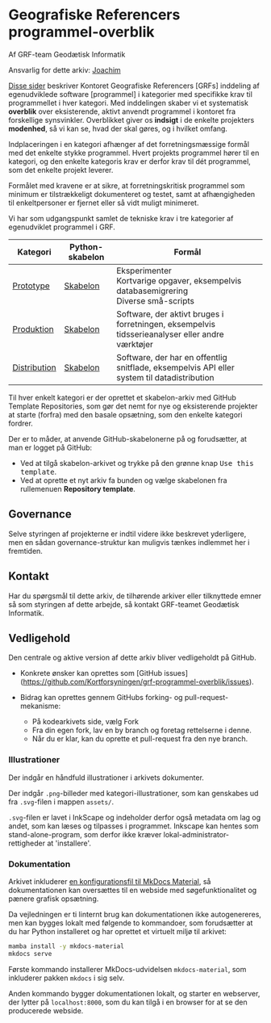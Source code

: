# Geografiske Referencers programmel-overblik

Af GRF-team Geodætisk Informatik

Ansvarlig for dette arkiv: [Joachim](https:/github.com/xidus)


[Disse sider](docs/index.md) beskriver Kontoret Geografiske Referencers
[GRFs] inddeling af egenudviklede software [programmel] i kategorier med
specifikke krav til programmellet i hver kategori. Med inddelingen skaber vi et
systematisk **overblik** over eksisterende, aktivt anvendt programmel i
kontoret fra forskellige synsvinkler. Overblikket giver os **indsigt** i de
enkelte projekters **modenhed**, så vi kan se, hvad der skal gøres, og i
hvilket omfang.

Indplaceringen i en kategori afhænger af det forretningsmæssige formål med det
enkelte stykke programmel. Hvert projekts programmel hører til en kategori, og
den enkelte kategoris krav er derfor krav til dét programmel, som det enkelte
projekt leverer.

Formålet med kravene er at sikre, at forretningskritisk programmel som minimum
er tilstrækkeligt dokumenteret og testet, samt at afhængigheden til
enkeltpersoner er fjernet eller så vidt muligt minimeret.

Vi har som udgangspunkt samlet de tekniske krav i tre kategorier af egenudviklet
programmel i GRF.

|     Kategori     |          Python-skabelon          |                                              Formål                                             |
|------------------|-----------------------------------|-------------------------------------------------------------------------------------------------|
| [Prototype][]    | [Skabelon][skabelon-prototype]    | Eksperimenter<br />Kortvarige opgaver, eksempelvis databasemigrering<br />Diverse små-scripts   |
| [Produktion][]   | [Skabelon][skabelon-produktion]   | Software, der aktivt bruges i forretningen, eksempelvis tidsserieanalyser eller andre værktøjer |
| [Distribution][] | [Skabelon][skabelon-distribution] | Software, der har en offentlig snitflade, eksempelvis API eller system til datadistribution     |

[Prototype]: docs/prototype.md
[Produktion]: docs/produktion.md
[Distribution]: docs/distribution.md

[skabelon-prototype]: https://github.com/Kortforsyningen/template-python-prototype
[skabelon-produktion]: https://github.com/Kortforsyningen/template-python-production
[skabelon-distribution]: https://github.com/Kortforsyningen/template-python-distribution

Til hver enkelt kategori er der oprettet et skabelon-arkiv med GitHub Template
Repositories, som gør det nemt for nye og eksisterende projekter at starte
(forfra) med den basale opsætning, som den enkelte kategori fordrer.

Der er to måder, at anvende GitHub-skabelonerne på og forudsætter, at man er
logget på GitHub:

*   Ved at tilgå skabelon-arkivet og trykke på den grønne knap <kbd>Use this
    template</kbd>.
*   Ved at oprette et nyt arkiv fa bunden og vælge skabelonen fra
    rullemenuen **Repository template**.


## Governance

Selve styringen af projekterne er indtil videre ikke beskrevet yderligere, men
en sådan governance-struktur kan muligvis tænkes indlemmet her i fremtiden.


## Kontakt

Har du spørgsmål til dette arkiv, de tilhørende arkiver eller tilknyttede emner
så som styringen af dette arbejde, så kontakt GRF-teamet Geodætisk Informatik.


## Vedligehold

Den centrale og aktive version af dette arkiv bliver vedligeholdt på GitHub.

*   Konkrete ønsker kan oprettes som [GitHub issues]
    (https://github.com/Kortforsyningen/grf-programmel-overblik/issues).

*   Bidrag kan oprettes gennem GitHubs forking- og pull-request-mekanisme:
    -   På kodearkivets side, vælg Fork
    -   Fra din egen fork, lav en by branch og foretag rettelserne i denne.
    -   Når du er klar, kan du oprette et pull-request fra den nye branch.


### Illustrationer

Der indgår en håndfuld illustrationer i arkivets dokumenter.

Der indgår `.png`-billeder med kategori-illustrationer, som kan genskabes ud fra
`.svg`-filen i mappen `assets/`.

`.svg`-filen er lavet i InkScape og indeholder derfor også metadata om lag og
andet, som kan læses og tilpasses i programmet. Inkscape kan hentes som
stand-alone-program, som derfor ikke kræver lokal-administrator-rettigheder
at 'installere'.


### Dokumentation

Arkivet inkluderer [en konfigurationsfil til MkDocs Material](mkdocs.yml), så
dokumentationen kan oversættes til en webside med søgefunktionalitet og pænere
grafisk opsætning.

Da vejledningen er ti linternt brug kan dokumentationen ikke autogenereres, men
kan bygges lokalt med følgende to kommandoer, som forudsætter at du har Python
installeret og har oprettet et virtuelt miljø til arkivet:

```sh
mamba install -y mkdocs-material
mkdocs serve
```

Første kommando installerer MkDocs-udvidelsen `mkdocs-material`, som inkluderer
pakken `mkdocs` i sig selv.

Anden kommando bygger dokumentationen lokalt, og starter en webserver, der
lytter på `localhost:8000`, som du kan tilgå i en browser for at se den
producerede webside.

